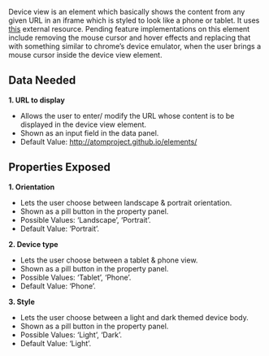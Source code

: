 Device view is an element which basically shows the content from any given URL in an iframe which is styled to look like a phone or tablet. It uses [this](http://polymerelements.github.io/app-layout-templates/index.html) external resource. Pending feature implementations on this element include removing the mouse cursor and hover effects and replacing that with something similar to chrome’s device emulator, when the user brings a mouse cursor inside the device view element.

## Data Needed 

**1. URL to display**

* Allows the user to enter/ modify the URL whose content is to be displayed in the device view element.
* Shown as an input field in the data panel.
* Default Value: http://atomproject.github.io/elements/

## Properties Exposed

**1. Orientation**

* Lets the user choose between landscape & portrait orientation.
* Shown as a pill button in the property panel.
* Possible Values: ‘Landscape’, ‘Portrait’.
* Default Value: ‘Portrait’.

**2. Device type**

* Lets the user choose between a tablet & phone view.
* Shown as a pill button in the property panel.
* Possible Values: ‘Tablet’, ‘Phone’.
* Default Value: ‘Phone’.

**3. Style**

* Lets the user choose between a light and dark themed device body.
* Shown as a pill button in the property panel.
* Possible Values: ‘Light’, ‘Dark’.
* Default Value: ‘Light’.

